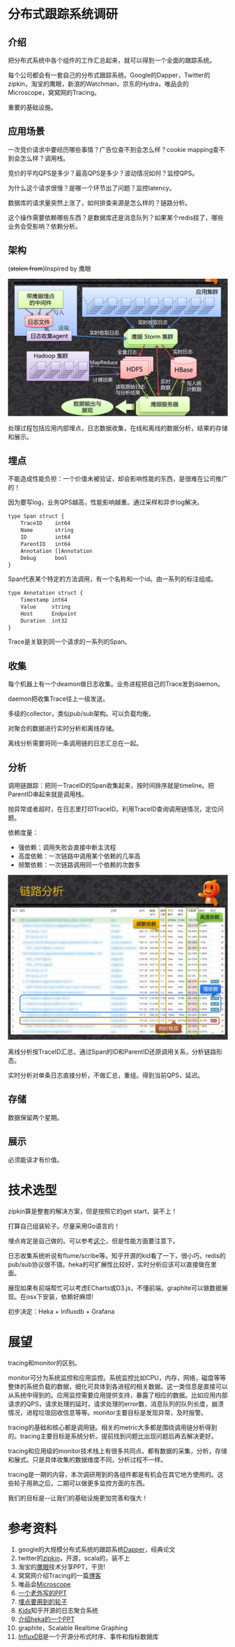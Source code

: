 # 分布式跟踪系统调研

## 介绍

把分布式系统中各个组件的工作汇总起来，就可以得到一个全面的跟踪系统。

每个公司都会有一套自己的分布式跟踪系统。Google的Dapper，Twitter的zipkin，淘宝的鹰眼，新浪的Watchman，京东的Hydra，唯品会的Microscope，窝窝网的Tracing。

重要的基础设施。

## 应用场景

一次竞价请求中要经历哪些事情？广告位查不到会怎么样？cookie mapping查不到会怎么样？调用栈。

竞价的平均QPS是多少？最高QPS是多少？波动情况如何？监控QPS。

为什么这个请求很慢？是哪一个环节出了问题？监控latency。

数据库的请求量突然上涨了，如何排查来源是怎么样的？链路分析。

这个操作需要依赖哪些东西？是数据库还是消息队列？如果某个redis挂了，哪些业务会受影响？依赖分析。

## 架构

(~~stolen from~~)Inspired by 鹰眼

![](./static/鹰眼架构.png)

处理过程包括应用内部埋点，日志数据收集，在线和离线的数据分析，结果的存储和展示。

## 埋点

不能造成性能负担：一个价值未被验证，却会影响性能的东西，是很难在公司推广的！

因为要写log，业务QPS越高，性能影响越重。通过采样和异步log解决。

	type Span struct {
		TraceID    int64
		Name       string
		ID         int64
		ParentID   int64
		Annotation []Annotation
		Debug      bool
	}

Span代表某个特定的方法调用，有一个名称和一个id。由一系列的标注组成。

	type Annotation struct {
		Timestamp int64
		Value     string
		Host      Endpoint
		Duration  int32
	}

Trace是关联到同一个请求的一系列的Span。

## 收集

每个机器上有一个deamon做日志收集。业务进程把自己的Trace发到daemon。

daemon把收集Trace往上一级发送。

多级的collector，类似pub/sub架构。可以负载均衡。

对聚合的数据进行实时分析和离线存储。

离线分析需要将同一条调用链的日志汇总在一起。

## 分析

调用链跟踪：把同一TraceID的Span收集起来，按时间排序就是timeline。把ParentID串起来就是调用栈。

抛异常或者超时，在日志里打印TraceID。利用TraceID查询调用链情况，定位问题。

依赖度量：

- 强依赖：调用失败会直接中断主流程
- 高度依赖：一次链路中调用某个依赖的几率高
- 频繁依赖：一次链路调用同一个依赖的次数多

![无耻地盗图](./static/链路分析.jpg)

离线分析按TraceID汇总，通过Span的ID和ParentID还原调用关系，分析链路形态。

实时分析对单条日志直接分析，不做汇总，重组。得到当前QPS，延迟。

## 存储

数据保留两个星期。

## 展示

必须能读才有价值。

# 技术选型

zipkin算是整套的解决方案，但是按照它的get start，装不上！

打算自己组装轮子。尽量采用Go语言的！

埋点肯定是自己做的。可以参考[这个](https://github.com/spacemonkeygo/monitor/trace)，但是性能方面要注意下。

日志收集系统听说有flume/scribe等。知乎开源的kid看了一下，很小巧，redis的pub/sub协议很不错。heka的可扩展性比较好，实时分析应该可以直接做在里面。

展现如果有前端帮忙可以考虑ECharts或D3.js，不懂前端。graphite可以做数据展现。在osx下安装，依赖好麻烦!

初步决定：Heka + Influxdb + Grafana

# 展望

tracing和monitor的区别。

monitor可分为系统监控和应用监控。系统监控比如CPU，内存，网络，磁盘等等整体的系统负载的数据，细化可具体到各进程的相关数据。这一类信息是直接可以从系统中得到的。应用监控需要应用提供支持，暴露了相应的数据。比如应用内部请求的QPS，请求处理的延时，请求处理的error数，消息队列的队列长度，崩溃情况，进程垃圾回收信息等等。monitor主要目标是发现异常，及时报警。

tracing的基础和核心都是调用链。相关的metric大多都是围绕调用链分析得到的。tracing主要目标是系统分析。提前找到问题比出现问题后再去解决更好。

tracing和应用级的monitor技术栈上有很多共同点。都有数据的采集，分析，存储和展式。只是具体收集的数据维度不同，分析过程不一样。

tracing是一期的内容，本次调研用到的各组件都是有机会在其它地方使用的。这些轮子用熟之后，二期可以做更多监控方面的东西。

我们的目标是--让我们的基础设施更加完善和强大！

# 参考资料

1. google的大规模分布式系统的跟踪系统[Dapper](http://bigbully.github.io/Dapper-translation/)，经典论文
2. twitter的[zipkin](https://twitter.github.io/zipkin/)，开源，scala的，装不上
3. 淘宝的[鹰眼](http://www.slideshare.net/terryice/eagleeye-with-taobaojavaone)技术分享PPT，干货!
4. 窝窝网介绍Tracing的一篇[博客](http://www.cnblogs.com/zhengyun_ustc/p/55solution2.html)
6. 唯品会[Microscope](http://blog.csdn.net/alex19881006/article/details/24381109)
7. [一个老外写的PPT](http://surge.omniti.com/2014/presentations/CrossStitch_PaulWright.pdf)
8. [埋点要用到的轮子](https://github.com/spacemonkeygo/monitor/trace)
9. [Kids](https://github.com/zhihu/kids)知乎开源的日志聚合系统
10. [介绍heka的一个PPT](https://people.mozilla.org/~rmiller/heka-intro-2013-03/#/)
11. graphite，Scalable Realtime Graphing
12. [InfluxDB](http://influxdb.com/)是一个开源分布式时序、事件和指标数据库
